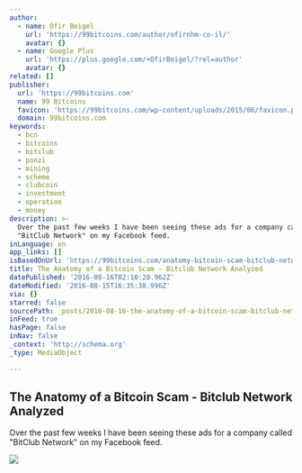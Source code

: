 ```yaml
---
author:
  - name: Ofir Beigel
    url: 'https://99bitcoins.com/author/ofirnhm-co-il/'
    avatar: {}
  - name: Google Plus
    url: 'https://plus.google.com/+OfirBeigel/?rel=author'
    avatar: {}
related: []
publisher:
  url: 'https://99bitcoins.com'
  name: 99 Bitcoins
  favicon: 'https://99bitcoins.com/wp-content/uploads/2015/06/favicon.png'
  domain: 99bitcoins.com
keywords:
  - bcn
  - bitcoins
  - bitclub
  - ponzi
  - mining
  - scheme
  - clubcoin
  - investment
  - operation
  - money
description: >-
  Over the past few weeks I have been seeing these ads for a company called
  "BitClub Network" on my Facebook feed.
inLanguage: en
app_links: []
isBasedOnUrl: 'https://99bitcoins.com/anatomy-bitcoin-scam-bitclub-network-analyzed/'
title: The Anatomy of a Bitcoin Scam - Bitclub Network Analyzed
datePublished: '2016-08-16T02:10:20.962Z'
dateModified: '2016-08-15T16:35:38.996Z'
via: {}
starred: false
sourcePath: _posts/2016-08-16-the-anatomy-of-a-bitcoin-scam-bitclub-network-analyzed.md
inFeed: true
hasPage: false
inNav: false
_context: 'http://schema.org'
_type: MediaObject

---
```

<article style=""><h1>The Anatomy of a Bitcoin Scam - Bitclub Network Analyzed</h1><p>Over the past few weeks I have been seeing these ads for a company called "BitClub Network" on my Facebook feed.</p><img src="https://99bitcoins.com/wp-content/uploads/2016/07/bcn-registration-809x1024.png" /></article>